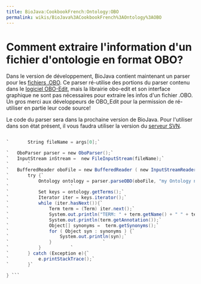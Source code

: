 ```yaml
---
title: BioJava:CookbookFrench:Ontology:OBO
permalink: wikis/BioJava%3ACookbookFrench%3AOntology%3AOBO
---
```


Comment extraire l'information d'un fichier d'ontologie en format OBO?
======================================================================

Dans le version de développement, BioJava contient maintenant un parser
pour les [fichiers
.OBO](http://www.geneontology.org/GO.format.obo-1_2.shtml). Ce parser
ré-utilise des portions du parser contenu dans le [logiciel
OBO-Edit](http://wiki.geneontology.org/index.php/OBO-Edit), mais la
librairie obo-edit et son interface graphique ne sont pas nécessaires
pour extraire les infos d'un fichier .OBO. Un gros merci aux
développeurs de OBO\_Edit pour la permission de ré-utiliser en partie
leur code source!

Le code du parser sera dans la prochaine version de BioJava. Pour
l'utiliser dans son état présent, il vous faudra utiliser la version du
[serveur SVN](Autobuild_events "wikilink").

```java @since 1.7 public static void main (String[] args) {

`       String fileName = args[0];`

`   OboParser parser = new OboParser();`  
`   InputStream inStream =  new FileInputStream(fileName);`  
`       `  
`   BufferedReader oboFile = new BufferedReader ( new InputStreamReader ( inStream ) );`  
`       try {`  
`           Ontology ontology = parser.parseOBO(oboFile, "my Ontology name", "description of ontology");`  
`                       `  
`           Set keys = ontology.getTerms();`  
`           Iterator iter = keys.iterator();`  
`           while (iter.hasNext()){`  
`               Term term = (Term) iter.next();`  
`               System.out.println("TERM: " + term.getName() + " " + term.getDescription());`  
`               System.out.println(term.getAnnotation());`  
`               Object[] synonyms =  term.getSynonyms();`  
`               for ( Object syn : synonyms ) {`  
`                   System.out.println(syn);`  
`               }                   `  
`           }           `  
`       } catch (Exception e){`  
`           e.printStackTrace();`  
`       }`

} ```
